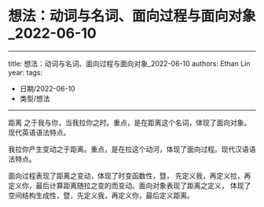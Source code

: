 # 想法：动词与名词、面向过程与面向对象_2022-06-10


---
title: 想法：动词与名词、面向过程与面向对象_2022-06-10
authors: Ethan Lin
year:
tags:
  - 日期/2022-06-10 
  - 类型/想法 
---




距离 之于我与你，当我拉你之时。重点，是在距离这个名词，体现了面向对象。现代英语语法特点。

我拉你产生变动之于距离。重点，是在拉这个动河，体现了面向过程。现代汉语语法特点。

面向过程表现了距离之变动，体现了时变函数性，暨， 先定义我，再定义拉，再定义你，最后计算距离随拉之变的而变动。面向对象表现了距离之定义， 体现了空间结构生成性，暨，先定义我，再定义你，最后定义距离。